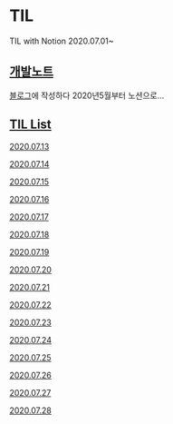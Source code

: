 # TIL
TIL with Notion 
2020.07.01~

## [개발노트](https://www.notion.so/5d5ng/Development-Note-fab067fd780a40d5be0c9e78af01816e)
[블로그](https://5d5ng.tistory.com/)에 작성하다 2020년5월부터 노션으로...

## [TIL List](https://www.notion.so/5d5ng/afeb4ff079834d92ba0f92547adf1cea?v=cf3ddd107ce24f6ea87cd69cb1060e91)

[2020.07.13](https://www.notion.so/5d5ng/TIL-2020-07-13-824ba1df2ae84670b2474a6d8a4ab92a)

[2020.07.14](https://www.notion.so/5d5ng/TIL-2020-07-14-1d7e14de5b464c70b1667f6a7265ee9d)

[2020.07.15](https://www.notion.so/5d5ng/TIL-2020-07-15-07858018fc63496b9353d3aa491c8a9e)

[2020.07.16](https://www.notion.so/5d5ng/TIL-2020-07-16-5d6fc698bad1449cadb9c4d11f45f1fa)

[2020.07.17](https://www.notion.so/5d5ng/TIL-2020-07-17-23f2cbeb76824cb584685f71b05f0466)

[2020.07.18](https://www.notion.so/5d5ng/TIL-2020-07-17-23f2cbeb76824cb584685f71b05f0466)

[2020.07.19](https://www.notion.so/5d5ng/TIL-2020-07-19-7c1a55f9277f417d9daf1e77a5b3b287)

[2020.07.20](https://www.notion.so/5d5ng/TIL-2020-07-20-974c9efa577f4218a68fac3cac9b7f64)

[2020.07.21](https://www.notion.so/5d5ng/TIL-2020-07-21-35d99e0bfe4244459775ecd588f4073b)

[2020.07.22](https://www.notion.so/5d5ng/TIL-2020-07-22-ddac859019a74135b1c9dc5dca99de8f)

[2020.07.23](https://www.notion.so/5d5ng/TIL-2020-07-23-8a7e76a3b7974533bb9d7f7a385e4ebc)

[2020.07.24](https://www.notion.so/5d5ng/TIL-2020-07-24-c59389f1e8054da2a1f3d2434546760e)

[2020.07.25](https://www.notion.so/TIL-2020-07-25-992dbd9a0a2746b2b666619d323d164a)

[2020.07.26](https://www.notion.so/5d5ng/TIL-2020-07-26-a45e9ed2e326443ebf44fbb6a944987a)

[2020.07.27](https://www.notion.so/5d5ng/TIL-2020-07-27-ae58fffd2d4342119899372e4ecad203)

[2020.07.28](https://www.notion.so/5d5ng/TIL-2020-07-28-2e473e8802a0481cb15df0e60146d736)


